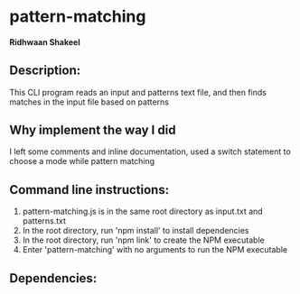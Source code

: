 # pattern-matching
#### Ridhwaan Shakeel

## Description:
This CLI program reads an input and patterns text file, and then finds matches in the input file based on patterns

## Why implement the way I did
I left some comments and inline documentation, used a switch statement to choose a mode while pattern matching


## Command line instructions:
1) pattern-matching.js is in the same root directory as input.txt and patterns.txt
2) In the root directory, run 'npm install' to install dependencies
3) In the root directory, run 'npm link' to create the NPM executable
4) Enter 'pattern-matching' with no arguments to run the NPM executable

## Dependencies:
